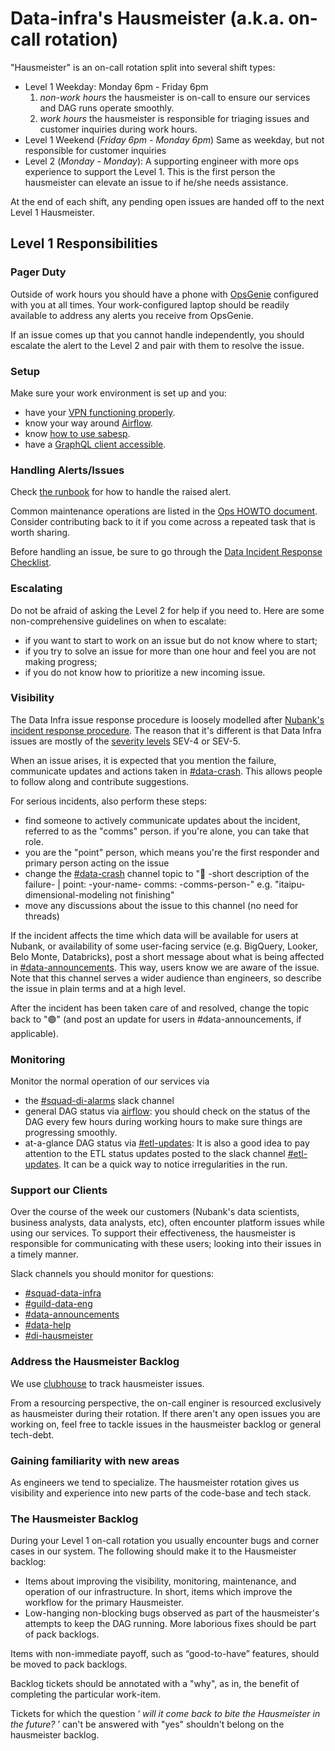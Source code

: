 # Data-infra's Hausmeister (a.k.a. on-call rotation)

"Hausmeister" is an on-call rotation split into several shift types:

 * Level 1 Weekday: Monday 6pm - Friday 6pm
   1. _non-work hours_ the hausmeister is on-call to ensure our services and DAG runs operate smoothly.
   2. _work hours_ the hausmeister is responsible for triaging issues and customer inquiries during work hours.
 * Level 1 Weekend (_Friday 6pm - Monday 6pm_)
   Same as weekday, but not responsible for customer inquiries
 * Level 2 (_Monday - Monday_):
   A supporting engineer with more ops experience to support the Level 1. This is the first person the hausmeister can elevate an issue to if he/she needs assistance.
   
At the end of each shift, any pending open issues are handed off to the next Level 1 Hausmeister.

## Level 1 Responsibilities

### Pager Duty
Outside of work hours you should have a phone with [OpsGenie](http://opsgenie.com/) configured with you at all times. Your work-configured laptop should be readily available to address any alerts you receive from OpsGenie.

If an issue comes up that you cannot handle independently, you should escalate the alert to the Level 2 and pair with them to resolve the issue.

### Setup
Make sure your work environment is set up and you:
  * have your [VPN functioning properly](https://nubank.slack.com/archives/C024U9800/p1545380162000900).
  * know your way around [Airflow](https://github.com/nubank/data-platform-docs/blob/master/airflow.md).
  * know [how to use sabesp](https://github.com/nubank/data-platform-docs/blob/master/cli_examples.md).
  * have a [GraphQL client accessible](https://github.com/nubank/data-platform-docs/blob/master/ops/graphql_clients.md).

### Handling Alerts/Issues
Check [the runbook](https://github.com/nubank/data-platform-docs/blob/master/on-call_runbook.md) for how to handle the raised alert.

Common maintenance operations are listed in the [Ops HOWTO document](https://github.com/nubank/data-platform-docs/blob/master/ops_how_to.md). Consider contributing back to it if you come across a repeated task that is worth sharing.

Before handling an issue, be sure to go through the [Data Incident Response Checklist](https://github.com/nubank/data-platform-docs/blob/master/etl_operators/incident_response_checklist.md).

### Escalating
Do not be afraid of asking the Level 2 for help if you need to. Here are some non-comprehensive guidelines on when to escalate:
* if you want to start to work on an issue but do not know where to start;
* if you try to solve an issue for more than one hour and feel you are not making progress;
* if you do not know how to prioritize a new incoming issue.

### Visibility

The Data Infra issue response procedure is loosely modelled after [Nubank's incident response procedure](https://github.com/nubank/playbooks/blob/master/incident-response/incident-response-procedure.md). The reason that it's different is that Data Infra issues are mostly of the [severity levels](https://github.com/nubank/playbooks/blob/master/incident-response/incident-severity-levels.md) SEV-4 or SEV-5.

When an issue arises, it is expected that you mention the failure, communicate updates and actions taken in [#data-crash](https://nubank.slack.com/messages/CE98NE603/). This allows people to follow along and contribute suggestions.

For serious incidents, also perform these steps:
  - find someone to actively communicate updates about the incident, referred to as the "comms" person. if you're alone, you can take that role.
  - you are the "point" person, which means you're the first responder and primary person acting on the issue
  - change the [#data-crash](https://nubank.slack.com/messages/CE98NE603/) channel topic to ":red_circle: -short description of the failure- | point: -your-name- comms: -comms-person-" e.g. "itaipu-dimensional-modeling not finishing"
  - move any discussions about the issue to this channel (no need for threads)

If the incident affects the time which data will be available for users at Nubank, or availability of some user-facing service (e.g. BigQuery, Looker, Belo Monte, Databricks), post a short message about what is being affected in [#data-announcements](https://nubank.slack.com/messages/C20GTK220/). This way, users know we are aware of the issue. Note that this channel serves a wider audience than engineers, so describe the issue in plain terms and at a high level.

After the incident has been taken care of and resolved, change the topic back to ":green_circle:" (and post an update for users in #data-announcements, if applicable).

### Monitoring
Monitor the normal operation of our services via

* the [#squad-di-alarms](https://nubank.slack.com/messages/C51LWJ0SK/) slack channel
* general DAG status via [airflow](https://airflow.nubank.com.br/admin/airflow/graph?dag_id=prod-dagao): you should check on the status of the DAG every few hours during working hours to make sure things are progressing smoothly.
* at-a-glance DAG status via [#etl-updates](https://nubank.slack.com/messages/CCYJHJHR9/): It is also a good idea to pay attention to the ETL status updates posted to the slack channel [#etl-updates](https://nubank.slack.com/messages/CCYJHJHR9/). It can be a quick way to notice irregularities in the run.

### Support our Clients
Over the course of the week our customers (Nubank's data scientists, business analysts, data analysts, etc), often encounter platform issues while using our services.
To support their effectiveness, the hausmeister is responsible for communicating with these users; looking into their issues in a timely manner.

Slack channels you should monitor for questions:

* [#squad-data-infra](https://nubank.slack.com/messages/C0XRWDYQ2/)
* [#guild-data-eng](https://nubank.slack.com/messages/C1SNEPL5P/)
* [#data-announcements](https://nubank.slack.com/messages/C20GTK220/)
* [#data-help](https://nubank.slack.com/messages/C06F04CH1/)
* [#di-hausmeister](https://nubank.slack.com/archives/CP3F163C4)

### Address the Hausmeister Backlog
We use [clubhouse](https://app.clubhouse.io/nubank/project/352/data-infra-hausmeister) to track hausmeister issues.

From a resourcing perspective, the on-call enginer is resourced exclusively as hausmeister during their rotation. If there aren't any open issues you are working on, feel free to tackle issues in the hausmeister backlog or general tech-debt.

### Gaining familiarity with new areas
As engineers we tend to specialize. The hausmeister rotation gives us visibility and experience into new parts of the code-base and tech stack.

### The Hausmeister Backlog

During your Level 1 on-call rotation you usually encounter bugs and corner cases in our system. The following should make it to the Hausmeister backlog:
 * Items about improving the visibility, monitoring, maintenance, and operation of our infrastructure. In short, items which improve the workflow for the primary Hausmeister.
 * Low-hanging non-blocking bugs observed as part of the hausmeister's attempts to keep the DAG running. More laborious fixes should be part of pack backlogs.

Items with non-immediate payoff, such as “good-to-have” features, should be moved to pack backlogs.

Backlog tickets should be annotated with a "why", as in, the benefit of completing the particular work-item.

Tickets for which the question ‘ *will it come back to bite the Hausmeister in the future?* ’ can't be answered with "yes" shouldn't belong on the hausmeister backlog.
